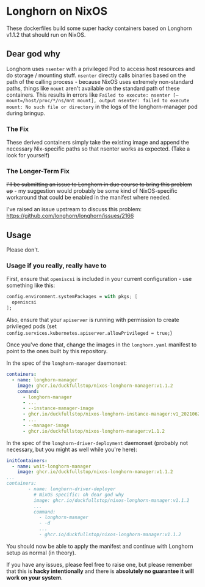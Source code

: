 # Longhorn on NixOS

These dockerfiles build some super hacky containers based on Longhorn v1.1.2 that should run on NixOS.

## Dear god why

Longhorn uses `nsenter` with a privileged Pod to access host resources and do storage / mounting stuff.
`nsenter` directly calls binaries based on the path of the calling process - because NixOS uses extremely non-standard paths, things like `mount` aren't available on the standard path of these containers.
This results in errors like `Failed to execute: nsenter [–mount=/host/proc/*/ns/mnt mount], output nsenter: failed to execute mount: No such file or directory` in the logs of the longhorn-manager pod during bringup.

### The Fix

These derived containers simply take the existing image and append the necessary Nix-specific paths so that nsenter works as expected. (Take a look for yourself)

### The Longer-Term Fix

~~I'll be submitting an issue to Longhorn in due course to bring this problem up~~ - my suggestion would probably be some kind of NixOS-specific workaround that could be enabled in the manifest where needed.

I've raised an issue upstream to discuss this problem: https://github.com/longhorn/longhorn/issues/2166

## Usage

Please don't.

### Usage if you really, really have to

First, ensure that `openiscsi` is included in your current configuration - use something like this:

```nix
config.environment.systemPackages = with pkgs; [
  openiscsi
];
```

Also, ensure that your `apiserver` is running with permission to create privileged pods (set `config.services.kubernetes.apiserver.allowPrivileged = true;`)

Once you've done that, change the images in the `longhorn.yaml` manifest to point to the ones built by this repository.

In the spec of the `longhorn-manager` daemonset:

```yaml
containers:
  - name: longhorn-manager
    image: ghcr.io/duckfullstop/nixos-longhorn-manager:v1.1.2
    command:
      - longhorn-manager
      - ...
      - --instance-manager-image
      - ghcr.io/duckfullstop/nixos-longhorn-instance-manager:v1_20210621
      - ...
      - --manager-image
      - ghcr.io/duckfullstop/nixos-longhorn-manager:v1.1.2
```

In the spec of the `longhorn-driver-deployment` daemonset (probably not necessary, but you might as well while you're here):
```yaml
initContainers:
  - name: wait-longhorn-manager
    image: ghcr.io/duckfullstop/nixos-longhorn-manager:v1.1.2
...
containers:
        - name: longhorn-driver-deployer
          # NixOS specific: oh dear god why
          image: ghcr.io/duckfullstop/nixos-longhorn-manager:v1.1.2
          ...
          command:
            - longhorn-manager
            - -d
            ...
            - ghcr.io/duckfullstop/nixos-longhorn-manager:v1.1.2
```

You should now be able to apply the manifest and continue with Longhorn setup as normal (in theory).

If you have any issues, please feel free to raise one, but please remember that this is **hacky intentionally** and there is **absolutely no guarantee it will work on your system**.
